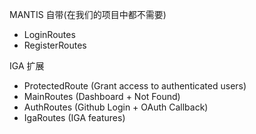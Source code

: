 MANTIS 自带(在我们的项目中都不需要)

* LoginRoutes
* RegisterRoutes

IGA 扩展

* ProtectedRoute (Grant access to authenticated users)
* MainRoutes (Dashboard + Not Found)
* AuthRoutes (Github Login + OAuth Callback)
* IgaRoutes (IGA features)
